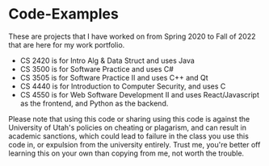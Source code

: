 # Code-Examples
These are projects that I have worked on from Spring 2020 to Fall of 2022 that are here for my work portfolio. 

- CS 2420 is for Intro Alg & Data Struct and uses Java
- CS 3500 is for Software Practice and uses C#
- CS 3505 is for Software Practice II and uses C++ and Qt
- CS 4440 is for Introduction to Computer Security, and uses C
- CS 4550 is for Web Software Development II and uses React/Javascript as the frontend, and Python as the backend.


Please note that using this code or sharing using this code is against the University of Utah's policies on cheating or plagarism, and can result in academic sanctions, which could lead to failure in the class you use this code in, or expulsion from the university entirely. Trust me, you're better off learning this on your own than copying from me, not worth the trouble.
